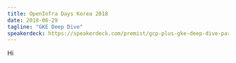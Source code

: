 ```yaml
---
title: OpenInfra Days Korea 2018
date: 2018-06-29
tagline: "GKE Deep Dive"
speakerdeck: https://speakerdeck.com/premist/gcp-plus-gke-deep-dive-part-1-initial-app-development/
---
```


Hi
